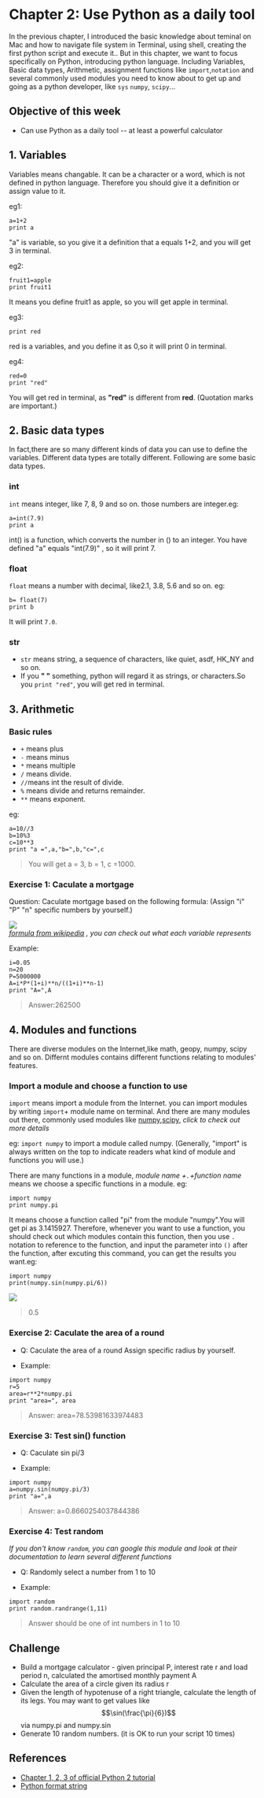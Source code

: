 # Chapter 2: Use Python as a daily tool
In the previous chapter, I introduced the basic knowledge about teminal on Mac and how to navigate file system in Terminal, using shell,
creating the first python script and execute it.. But in this chapter, we want to focus specifically on Python, introducing python language. Including Variables, Basic data types, Arithmetic, assignment functions like  `import`,`notation` and several commonly used modules you need to know about to get up and going as a python developer, like `sys` `numpy`, `scipy`...

## Objective of this week
* Can use Python as a daily tool -- at least a powerful calculator

## 1. Variables

Variables means changable. It can be a character or a word, which is not defined in python language. Therefore you should give it a definition or assign value to it.

eg1:
```
a=1+2
print a
```
"a" is variable, so you give it a definition that a equals 1+2, and you will get 3 in terminal.

eg2:
```
fruit1=apple
print fruit1
```
It means you define fruit1 as apple, so you will get apple in terminal.

eg3:
```red=0
print red
```
red is a variables, and you define it as 0,so it will print 0 in terminal.

eg4:
```
red=0
print "red"
```
You will get red in terminal, as **"red"** is different from **red**. (Quotation marks are important.)

## 2. Basic data types

In fact,there are so many different kinds of data you can use to define the variables. Different data types are totally different.
Following are some basic data types.

### int

`int` means integer, like 7, 8, 9 and so on. those numbers are integer.eg:

```
a=int(7.9)
print a
```
int\(\) is a function, which converts the number in \(\) to an integer. You have defined "a" equals "int\(7.9\)" , so it will print 7.

### float

`float` means a number with decimal, like2.1, 3.8, 5.6 and so on. eg:

```
b= float(7)
print b
```
It will print `7.0`.

### str

* `str` means string, a sequence of characters, like quiet, asdf, HK\_NY and so on.
* If you **" "** something, python will regard it as strings, or characters.So you `print "red"`, you will get red in terminal.

## 3. Arithmetic

### Basic rules

* `+` means plus
* `-` means minus
* `*` means multiple
* `/` means divide.
* `//`means int the result of divide.
* `%` means divide and returns remainder.
* `**` means exponent.

eg:
```
a=10//3
b=10%3
c=10**3
print "a =",a,"b=",b,"c=",c
```
> You will get a = 3, b = 1, c =1000.

### Exercise 1: Caculate a mortgage

Question: Caculate mortgage based on the following formula: (Assign "i" "P" "n" specific numbers by yourself.)

![](https://www.myamortizationchart.com/img/amortization-formula.jpg)<br>
*[formula from wikipedia](https://en.wikipedia.org/wiki/Mortgage_loan) , you can check out what each variable represents*

Example:

```
i=0.05
n=20
P=5000000
A=i*P*(1+i)**n/((1+i)**n-1)
print "A=",A
```
> Answer:262500

## 4. Modules and functions

There are diverse modules on the Internet,like math, geopy, numpy, scipy and so on.
Differnt modules contains different functions relating to modules' features.

### Import a module and choose a function to use

`import` means import a module from the Internet. you can import modules by writing `import`+ module name on terminal. And there are many modules out there, commonly used modules like [numpy](https://docs.scipy.org/doc/numpy/user/quickstart.html),[scipy](http://scipy.github.io/devdocs/tutorial/index.html), *click to check out more details*

eg: `import numpy` to import a module called numpy. (Generally, "import" is always written on the top to indicate readers what kind of module and functions you will use.)

There are many functions in a module, *module name +`.`+function name* means we choose a specific functions in a module. eg:

```
import numpy
print numpy.pi
```
It means choose a function called "pi" from the module "numpy".You will get pi as 3.1415927. Therefore, whenever you want to use a function, you should check out which modules contain this function, then you use `.` notation to reference to the function, and input the parameter into `()`  after the function, after excuting this command, you can get the results you want.eg:
```
import numpy
print(numpy.sin(numpy.pi/6))
```
![](https://github.com/hupili/python-for-data-and-media-communication-gitbook/blob/master/assets/week2-1.jpg)
> 0.5


### Exercise 2: Caculate the area of a round

* Q: Caculate the area of a round
Assign specific radius by yourself.

* Example:
```
import numpy
r=5
area=r**2*numpy.pi
print "area=", area
```
> Answer: area=78.53981633974483

### Exercise 3: Test sin\(\) function

* Q: Caculate sin pi/3

* Example:
```
import numpy
a=numpy.sin(numpy.pi/3)
print "a=",a
```
> Answer: a=0.8660254037844386

### Exercise 4: Test random
*If you don't know `random`, you can google this module and look at their documentation to learn several different functions* 

* Q: Randomly select a number from 1 to 10

* Example:
```
import random
print random.randrange(1,11)
```
> Answer should be one of int numbers in 1 to 10


## Challenge
* Build a mortgage calculator - given principal P, interest rate r and load period n, calculated the amortised monthly payment A
* Calculate the area of a circle given its radius r
* Given the length of hypotenuse of a right triangle, calculate the length of its legs. You may want to get values like $$\sin(\frac{\pi}{6})$$ via numpy.pi and numpy.sin
* Generate 10 random numbers. (it is OK to run your script 10 times)

## References
* [Chapter 1, 2, 3 of official Python 2 tutorial](https://docs.python.org/2/tutorial/)
* [Python format string](https://pyformat.info/)
